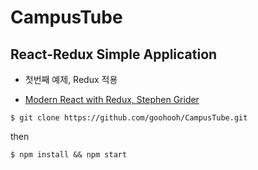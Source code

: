 # CampusTube

## React-Redux Simple Application

 - 첫번째 예제, Redux 적용 

 - [Modern React with Redux, Stephen Grider](https://www.udemy.com/react-redux/)


`$ git clone https://github.com/goohooh/CampusTube.git`

then

`$ npm install && npm start`
